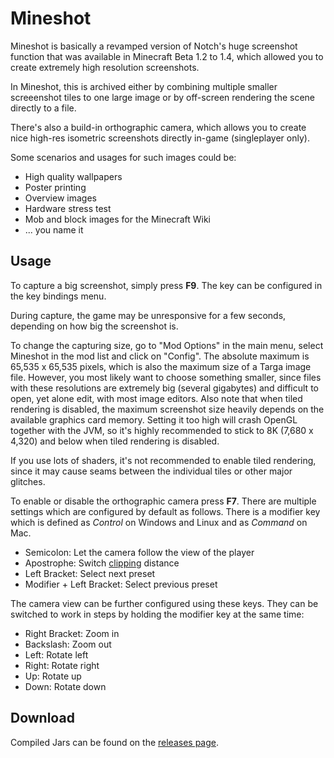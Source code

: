 Mineshot
========

Mineshot is basically a revamped version of Notch's huge screenshot function that was available in Minecraft Beta 1.2 to 1.4, which allowed you to create extremely high resolution screenshots.

In Mineshot, this is archived either by combining multiple smaller screeenshot tiles to one large image or by off-screen rendering the scene directly to a file.

There's also a build-in orthographic camera, which allows you to create nice high-res isometric screenshots directly in-game (singleplayer only).

Some scenarios and usages for such images could be:

 - High quality wallpapers
 - Poster printing
 - Overview images
 - Hardware stress test
 - Mob and block images for the Minecraft Wiki
 - ... you name it

## Usage

To capture a big screenshot, simply press **F9**. The key can be configured in the key bindings menu.

During capture, the game may be unresponsive for a few seconds, depending on how big the screenshot is.

To change the capturing size, go to "Mod Options" in the main menu, select Mineshot in the mod list and click on "Config".
The absolute maximum is 65,535 x 65,535 pixels, which is also the maximum size of a Targa image file. However, you most likely want to choose something smaller, since files with these resolutions are extremely big (several gigabytes) and difficult to open, yet alone edit, with most image editors.
Also note that when tiled rendering is disabled, the maximum screenshot size heavily depends on the available graphics card memory. Setting it too high will crash OpenGL together with the JVM, so it's highly recommended to stick to 8K (7,680 x 4,320) and below when tiled rendering is disabled.

If you use lots of shaders, it's not recommended to enable tiled rendering, since it may cause seams between the individual tiles or other major glitches.

To enable or disable the orthographic camera press **F7**. There are multiple settings which are configured by default as follows. There is a modifier key which is defined as *Control* on Windows and Linux and as *Command* on Mac.

 - Semicolon: Let the camera follow the view of the player
 - Apostrophe: Switch [clipping](https://en.wikipedia.org/wiki/Clipping_(computer_graphics)) distance
 - Left Bracket: Select next preset
 - Modifier + Left Bracket: Select previous preset
 
The camera view can be further configured using these keys. They can be switched to work in steps by holding the modifier key at the same time:

 - Right Bracket: Zoom in
 - Backslash: Zoom out
 - Left: Rotate left
 - Right: Rotate right
 - Up: Rotate up
 - Down: Rotate down

## Download

Compiled Jars can be found on the [releases page](https://github.com/ata4/mineshot/releases).
